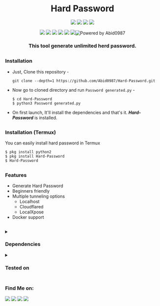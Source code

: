<h1 align="center">Hard Password </h1>

<p align="center">
  <img src="https://img.shields.io/badge/Version-1.0-green?style=for-the-badge">
  <img src="https://img.shields.io/github/license/htr-tech/zphisher?style=for-the-badge">
  <img src="https://img.shields.io/github/stars/htr-tech/zphisher?style=for-the-badge">
  <img src="https://img.shields.io/github/forks/htr-tech/zphisher?color=teal&style=for-the-badge">
  
</p>

<p align="center">
  
  <img src="https://img.shields.io/badge/Author-Abid0987-blue?style=flat-square">
  <img src="https://img.shields.io/badge/Open%20Source-Yes-darkgreen?style=flat-square">
  <img src="https://img.shields.io/badge/Maintained%3F-Yes-lightblue?style=flat-square">
  <img src="https://img.shields.io/badge/Written%20In-Python-darkcyan?style=flat-square">
  <img src="https://hits.seeyoufarm.com/api/count/incr/badge.svg?url=https%3A%2F%2Fgithub.com%2Fhtr-tech%2Fzphisher&title=Visitors&edge_flat=false"/>
  <img src="(https://img.shields.io/badge/powered%20by-Abid0987-orange.svg?style=flat&colorA=E1523D&colorB=007D8A)](https://github.com/Abid0987)></a>

  
[![Powered by Abid0987](https://img.shields.io/badge/powered%20by-Abid0987-orange.svg?style=flat&colorA=E1523D&colorB=007D8A)](https://github.com/Abid0987)
</p>

<h3 align="center">This tool generate unlimited herd password.</h3>

##

### Installation

- Just, Clone this repository -
  ```
  git clone --depth=1 https://github.com/Abid0987/Hard-Password.git
  ```

- Now go to cloned directory and run `Password generated.py` -
  ```
  $ cd Hard-Password
  $ python3 Password generated.py
  ```

- On first launch, It'll install the dependencies and that's it. ***Hard-Password*** is installed.

##

### Installation (Termux)
You can easily install hard password in Termux 
```
$ pkg install python2
$ pkg install Hard-Password
$ Hard-Password
```

##

### Features

- Generate Hard Password 
- Beginners friendly
- Multiple tunneling options
  - Localhost
  - Cloudflared
  - LocalXpose 
- Docker support


##

<details>
  <summary><h3>Dependencies</h3></summary>

<b>Hard-Password</b> requires following programs to run properly - 
- `git`
- `python2`
- `php`

</details>

<details>
  <summary><h3>Tested on</h3></summary>

- **Ubuntu**
- **Kali**
- **VS Code**
- **PyCharm**
- **Anaconda**
- **Termux**
</details>

##

##

### Find Me on:
<p align="left">
  <a href="https://github.com/Abid0987" target="_blank"><img src="https://img.shields.io/badge/Github-blue?style=for-the-badge&logo=github"></a>
  <a href="https://www.hackerrank.com/mdabid224499" target="_blank"><img src="https://img.shields.io/badge/hackerrank-black?style=for-the-badge&logo=hackerrank"></a>
  <a href="https://leetcode.com/black_hate/" target="_blank"><img src="https://img.shields.io/badge/leetcode-black?style=for-the-badge&logo=leetcode"></a>
  <a href="https://www.linkedin.com/in/abid-hasan-99345b26a/" target="_blank"><img src="https://img.shields.io/badge/linkedin-blue?style=for-the-badge&logo=linkedin"></a>
</p>

